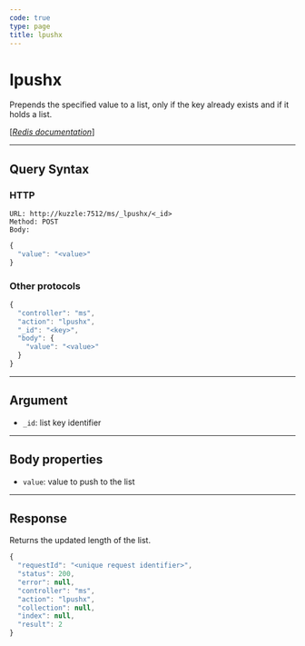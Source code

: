 ```yaml
---
code: true
type: page
title: lpushx
---
```


# lpushx

<SinceBadge version="1.0.0" />

Prepends the specified value to a list, only if the key already exists and if it holds a list.

[[_Redis documentation_]](https://redis.io/commands/lpushx)

---

## Query Syntax

### HTTP

```http
URL: http://kuzzle:7512/ms/_lpushx/<_id>
Method: POST
Body:
```

```js
{
  "value": "<value>"
}
```

### Other protocols

```js
{
  "controller": "ms",
  "action": "lpushx",
  "_id": "<key>",
  "body": {
    "value": "<value>"
  }
}
```

---

## Argument

- `_id`: list key identifier

---

## Body properties

- `value`: value to push to the list

---

## Response

Returns the updated length of the list.

```javascript
{
  "requestId": "<unique request identifier>",
  "status": 200,
  "error": null,
  "controller": "ms",
  "action": "lpushx",
  "collection": null,
  "index": null,
  "result": 2
}
```
